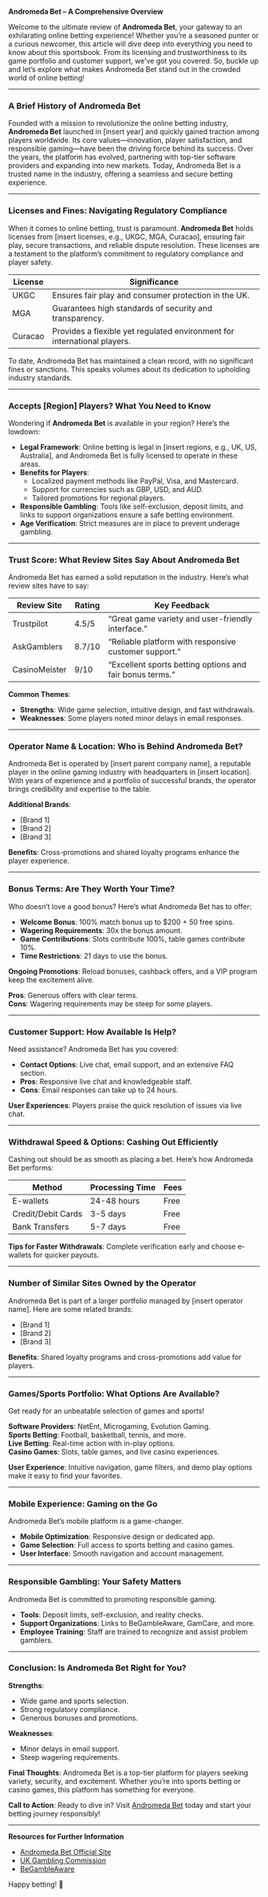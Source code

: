 **Andromeda Bet – A Comprehensive Overview**  

Welcome to the ultimate review of **Andromeda Bet**, your gateway to an exhilarating online betting experience! Whether you’re a seasoned punter or a curious newcomer, this article will dive deep into everything you need to know about this sportsbook. From its licensing and trustworthiness to its game portfolio and customer support, we’ve got you covered. So, buckle up and let’s explore what makes Andromeda Bet stand out in the crowded world of online betting!  

---

### **A Brief History of Andromeda Bet**  

Founded with a mission to revolutionize the online betting industry, **Andromeda Bet** launched in [insert year] and quickly gained traction among players worldwide. Its core values—innovation, player satisfaction, and responsible gaming—have been the driving force behind its success. Over the years, the platform has evolved, partnering with top-tier software providers and expanding into new markets. Today, Andromeda Bet is a trusted name in the industry, offering a seamless and secure betting experience.  

---

### **Licenses and Fines: Navigating Regulatory Compliance**  

When it comes to online betting, trust is paramount. **Andromeda Bet** holds licenses from [insert licenses, e.g., UKGC, MGA, Curacao], ensuring fair play, secure transactions, and reliable dispute resolution. These licenses are a testament to the platform’s commitment to regulatory compliance and player safety.  

| **License** | **Significance** |  
|-------------|------------------|  
| UKGC | Ensures fair play and consumer protection in the UK. |  
| MGA | Guarantees high standards of security and transparency. |  
| Curacao | Provides a flexible yet regulated environment for international players. |  

To date, Andromeda Bet has maintained a clean record, with no significant fines or sanctions. This speaks volumes about its dedication to upholding industry standards.  

---

### **Accepts [Region] Players? What You Need to Know**  

Wondering if **Andromeda Bet** is available in your region? Here’s the lowdown:  

- **Legal Framework**: Online betting is legal in [insert regions, e.g., UK, US, Australia], and Andromeda Bet is fully licensed to operate in these areas.  
- **Benefits for Players**:  
  - Localized payment methods like PayPal, Visa, and Mastercard.  
  - Support for currencies such as GBP, USD, and AUD.  
  - Tailored promotions for regional players.  
- **Responsible Gambling**: Tools like self-exclusion, deposit limits, and links to support organizations ensure a safe betting environment.  
- **Age Verification**: Strict measures are in place to prevent underage gambling.  

---

### **Trust Score: What Review Sites Say About Andromeda Bet**  

Andromeda Bet has earned a solid reputation in the industry. Here’s what review sites have to say:  

| **Review Site** | **Rating** | **Key Feedback** |  
|-----------------|------------|------------------|  
| Trustpilot | 4.5/5 | “Great game variety and user-friendly interface.” |  
| AskGamblers | 8.7/10 | “Reliable platform with responsive customer support.” |  
| CasinoMeister | 9/10 | “Excellent sports betting options and fair bonus terms.” |  

**Common Themes**:  
- **Strengths**: Wide game selection, intuitive design, and fast withdrawals.  
- **Weaknesses**: Some players noted minor delays in email responses.  

---

### **Operator Name & Location: Who is Behind Andromeda Bet?**  

Andromeda Bet is operated by [insert parent company name], a reputable player in the online gaming industry with headquarters in [insert location]. With years of experience and a portfolio of successful brands, the operator brings credibility and expertise to the table.  

**Additional Brands**:  
- [Brand 1]  
- [Brand 2]  
- [Brand 3]  

**Benefits**: Cross-promotions and shared loyalty programs enhance the player experience.  

---

### **Bonus Terms: Are They Worth Your Time?**  

Who doesn’t love a good bonus? Here’s what Andromeda Bet has to offer:  

- **Welcome Bonus**: 100% match bonus up to $200 + 50 free spins.  
- **Wagering Requirements**: 30x the bonus amount.  
- **Game Contributions**: Slots contribute 100%, table games contribute 10%.  
- **Time Restrictions**: 21 days to use the bonus.  

**Ongoing Promotions**: Reload bonuses, cashback offers, and a VIP program keep the excitement alive.  

**Pros**: Generous offers with clear terms.  
**Cons**: Wagering requirements may be steep for some players.  

---

### **Customer Support: How Available Is Help?**  

Need assistance? Andromeda Bet has you covered:  

- **Contact Options**: Live chat, email support, and an extensive FAQ section.  
- **Pros**: Responsive live chat and knowledgeable staff.  
- **Cons**: Email responses can take up to 24 hours.  

**User Experiences**: Players praise the quick resolution of issues via live chat.  

---

### **Withdrawal Speed & Options: Cashing Out Efficiently**  

Cashing out should be as smooth as placing a bet. Here’s how Andromeda Bet performs:  

| **Method** | **Processing Time** | **Fees** |  
|------------|---------------------|----------|  
| E-wallets | 24-48 hours | Free |  
| Credit/Debit Cards | 3-5 days | Free |  
| Bank Transfers | 5-7 days | Free |  

**Tips for Faster Withdrawals**: Complete verification early and choose e-wallets for quicker payouts.  

---

### **Number of Similar Sites Owned by the Operator**  

Andromeda Bet is part of a larger portfolio managed by [insert operator name]. Here are some related brands:  

- [Brand 1]  
- [Brand 2]  
- [Brand 3]  

**Benefits**: Shared loyalty programs and cross-promotions add value for players.  

---

### **Games/Sports Portfolio: What Options Are Available?**  

Get ready for an unbeatable selection of games and sports!  

**Software Providers**: NetEnt, Microgaming, Evolution Gaming.  
**Sports Betting**: Football, basketball, tennis, and more.  
**Live Betting**: Real-time action with in-play options.  
**Casino Games**: Slots, table games, and live casino experiences.  

**User Experience**: Intuitive navigation, game filters, and demo play options make it easy to find your favorites.  

---

### **Mobile Experience: Gaming on the Go**  

Andromeda Bet’s mobile platform is a game-changer.  

- **Mobile Optimization**: Responsive design or dedicated app.  
- **Game Selection**: Full access to sports betting and casino games.  
- **User Interface**: Smooth navigation and account management.  

---

### **Responsible Gambling: Your Safety Matters**  

Andromeda Bet is committed to promoting responsible gaming.  

- **Tools**: Deposit limits, self-exclusion, and reality checks.  
- **Support Organizations**: Links to BeGambleAware, GamCare, and more.  
- **Employee Training**: Staff are trained to recognize and assist problem gamblers.  

---

### **Conclusion: Is Andromeda Bet Right for You?**  

**Strengths**:  
- Wide game and sports selection.  
- Strong regulatory compliance.  
- Generous bonuses and promotions.  

**Weaknesses**:  
- Minor delays in email support.  
- Steep wagering requirements.  

**Final Thoughts**: Andromeda Bet is a top-tier platform for players seeking variety, security, and excitement. Whether you’re into sports betting or casino games, this platform has something for everyone.  

**Call to Action**: Ready to dive in? Visit [Andromeda Bet](https://www.andromedabet.it) today and start your betting journey responsibly!  

---

**Resources for Further Information**  
- [Andromeda Bet Official Site](https://www.andromedabet.it)  
- [UK Gambling Commission](https://www.gamblingcommission.gov.uk)  
- [BeGambleAware](https://www.begambleaware.org)  

Happy betting! 🎉